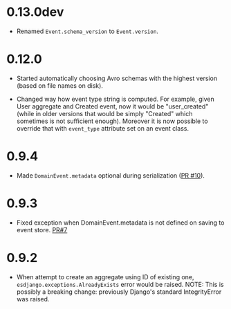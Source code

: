 0.13.0dev
======

- Renamed `Event.schema_version` to `Event.version`.


0.12.0
======

- Started automatically choosing Avro schemas with the highest version
  (based on file names on disk).

- Changed way how event type string is computed. For example,
  given User aggregate and Created event, now it would be "user_created"
  (while in older versions that would be simply "Created" which sometimes
  is not sufficient enough). Moreover it is now possible to override that
  with `event_type` attribute set on an event class.

0.9.4
=====
- Made `DomainEvent.metadata` optional during serialization ([PR #10](https://github.com/ApplauseOSS/djangoevents/pull/10)).

0.9.3
=====
- Fixed exception when DomainEvent.metadata is not defined on saving to event store. [PR#7](https://github.com/ApplauseOSS/djangoevents/pull/7)

0.9.2
=====

- When attempt to create an aggregate using ID of existing one,
  `esdjango.exceptions.AlreadyExists` error would be raised.
  NOTE: This is possibly a breaking change: previously Django's
  standard IntegrityError was raised.
